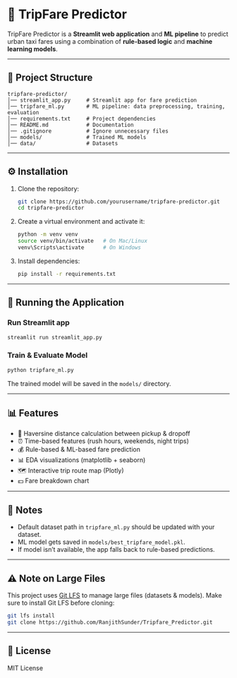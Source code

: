 # 🚗 TripFare Predictor

TripFare Predictor is a **Streamlit web application** and **ML pipeline** to predict urban taxi fares using a combination of **rule-based logic** and **machine learning models**.

---

## 📂 Project Structure
```
tripfare-predictor/
│── streamlit_app.py     # Streamlit app for fare prediction
│── tripfare_ml.py       # ML pipeline: data preprocessing, training, evaluation
│── requirements.txt     # Project dependencies
│── README.md            # Documentation
│── .gitignore           # Ignore unnecessary files
│── models/              # Trained ML models
│── data/                # Datasets
```

---

## ⚙️ Installation

1. Clone the repository:
   ```bash
   git clone https://github.com/yourusername/tripfare-predictor.git
   cd tripfare-predictor
   ```

2. Create a virtual environment and activate it:
   ```bash
   python -m venv venv
   source venv/bin/activate   # On Mac/Linux
   venv\Scripts\activate      # On Windows
   ```

3. Install dependencies:
   ```bash
   pip install -r requirements.txt
   ```

---

## 🚀 Running the Application

### Run Streamlit app
```bash
streamlit run streamlit_app.py
```

### Train & Evaluate Model
```bash
python tripfare_ml.py
```

The trained model will be saved in the `models/` directory.

---

## 📊 Features
- 📍 Haversine distance calculation between pickup & dropoff  
- ⏰ Time-based features (rush hours, weekends, night trips)  
- 💰 Rule-based & ML-based fare prediction  
- 📊 EDA visualizations (matplotlib + seaborn)  
- 🗺️ Interactive trip route map (Plotly)  
- 💵 Fare breakdown chart  

---

## 📌 Notes
- Default dataset path in `tripfare_ml.py` should be updated with your dataset.  
- ML model gets saved in `models/best_tripfare_model.pkl`.  
- If model isn’t available, the app falls back to rule-based predictions.

---
## ⚠️ Note on Large Files
This project uses [Git LFS](https://git-lfs.github.com/) to manage large files (datasets & models).
Make sure to install Git LFS before cloning:
```bash
git lfs install
git clone https://github.com/RanjithSunder/Tripfare_Predictor.git
```
---

## 📜 License

MIT License
